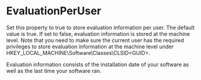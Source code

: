 # EvaluationPerUser

Set this property to true to store evaluation information per user. The default value is true. If set to false, evaluation information is stored at the machine level. Note that you need to make sure the current user has the required privileges to store evaluation information at the machine level under HKEY\_LOCAL\_MACHINE\Software\Classes\CLSID\<GUID>.

Evaluation information consists of the installation date of your software as well as the last time your software ran.
